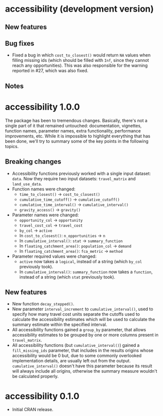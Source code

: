 # accessibility (development version)

## New features

## Bug fixes

- Fixed a bug in which `cost_to_closest()` would return `NA` values when
  filling missing ids (which should be filled with `Inf`, since they cannot
  reach any opportunities). This was also responsible for the warning reported
  in #27, which was also fixed.

## Notes

# accessibility 1.0.0

The package has been to tremendous changes. Basically, there's not a single
part of it that remained untouched: documentation, vignettes, function names,
parameter names, extra functionality, performance improvements, etc. While it
is impossible to highlight everything that has been done, we'll try to summary
some of the key points in the following topics.

## Breaking changes

- Accessibility functions previously worked with a single input dataset:
  `data`. Now they require two input datasets: `travel_matrix` and
  `land_use_data`.
- Function names were changed:
  - `time_to_closest()` -> `cost_to_closest()`
  - `cumulative_time_cutoff()` -> `cumulative_cutoff()`
  - `cumulative_time_interval()` -> `cumulative_interval()`
  - `gravity_access()` -> `gravity()`
- Parameter names were changed:
  - `opportunity_col` -> `opportunity`
  - `travel_cost_col` -> `travel_cost`
  - `by_col` -> `active`
  - In `cost_to_closest()`: `n_opportunities` -> `n`
  - In `cumulative_interval()`: `stat` -> `summary_function`
  - In `floating_catchment_area()`: `population_col` -> `demand`
  - In `floating_catchment_area()`: `fca_metric` -> `method`
- Parameter required values were changed:
  - `active` now takes a `logical`, instead of a string (which `by_col`
    previously took).
  - In `cumulative_interval()`: `summary_function` now takes a `function`,
    instead of a string (which `stat` previously took).

## New features

- New function `decay_stepped()`.
- New parameter `interval_increment` to `cumulative_interval()`, used to
  specify how many travel cost units separate the cutoffs used to calculate the
  accessibility estimates which will be used to calculate the summary estimate
  within the specified interval.
- All accessibility functions gained a `group_by` parameter, that allows
  accessibility estimates to be grouped by one or more columns present in
  `travel_matrix`.
- All accessibility functions (but `cumulative_interval()`) gained a
  `fill_missing_ids` parameter, that includes in the results origins whose
  accessibility would be 0 but, due to some commonly overlooked implementation
  details, are usually left out from the output. `cumulative_interval()` doesn't
  have this parameter because its result will always include all origins,
  otherwise the summary measure wouldn't be calculated properly.

# accessibility 0.1.0

- Initial CRAN release.
